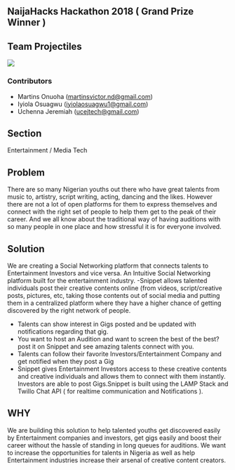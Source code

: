 
## NaijaHacks Hackathon 2018 ( Grand Prize Winner )
## Team Projectiles

<img src="https://scontent-los2-1.xx.fbcdn.net/v/t1.0-9/46889880_346476446146870_3798499197188046848_o.png" />

### Contributors

- Martins Onuoha (martinsvictor.nd@gmail.com)
- Iyiola Osuagwu (iyiolaosuagwu1@gmail.com)
- Uchenna Jeremiah (ucejtech@gmail.com)

## Section
Entertainment / Media Tech

## Problem

There are so many Nigerian youths out there who have great talents from music to, artistry, script writing, acting, dancing and the likes. However there are not a lot of open platforms for them to express themselves and connect with the right set of people to help them get to the peak of their career. And we all know about the traditional way of having auditions with so many people in one place and how stressful it is for everyone involved.

## Solution
We are creating a Social Networking platform that connects talents to Entertainment Investors and vice versa.
 An Intuitive Social Networking platform built for the entertainment industry.
-Snippet allows talented individuals post their creative contents online (from videos, script/creative posts, pictures, etc, taking those contents out of social media and putting them in a centralized platform where they have a higher chance of getting discovered by the right network of people.
- Talents can show interest in Gigs posted and be updated with notifications regarding that gig.
- You want to host an Audition and want to screen the best of the best? post it on Snippet and see amazing talents connect with you.
- Talents can follow their favorite Investors/Entertainment Company and get notified when they post a Gig
- Snippet gives Entertainment Investors access to these creative contents and creative individuals and allows them to connect with them instantly. Investors are able to post Gigs.Snippet is built using the LAMP Stack and Twillo Chat API ( for realtime communication and Notifications ).

## WHY

We are building this solution to help talented youths get discovered easily by Entertainment companies and investors, get gigs easily and boost their career without the hassle of standing in long queues for auditions.
We want to increase the opportunities for talents in Nigeria as well as help Entertainment industries increase their arsenal of creative content creators.

